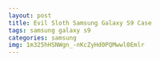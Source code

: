 ```yaml
---
layout: post
title: Evil Sloth Samsung Galaxy S9 Case
tags: samsung galaxy s9
categories: samsung
img: 1m325hHSNWgn_-nKcZyHd0PQMwwl0Emlr
---
```

